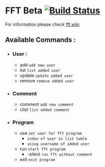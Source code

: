 # FFT Beta [![Build Status](https://travis-ci.org/VicoErv/fft.svg?branch=master)](https://travis-ci.org/VicoErv/fft)
For information please check [fft wiki](https://github.com/VicoErv/fft/wiki)

## Available Commands :
 - ### User :
    - add `add new user`
    - list `list added user`
    - update `update added user`
    - remove `remove added user`

- ### Comment
    - comment `add new comment`
    - clist `list added comment`

- ### Program
    - use `set user for fft program`
        - `index of user in list table`
        - `using username of added user`
    - run `start fft program`
        - -silent `run fft without comment`
    - exit `exit program`
